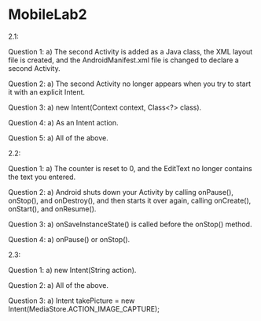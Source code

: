 # MobileLab2
2.1:


Question 1:
 a) The second Activity is added as a Java class, the XML layout file is created, and the AndroidManifest.xml file is changed to declare a second Activity.
 
Question 2: 
a) The second Activity no longer appears when you try to start it with an explicit Intent.

Question 3: 
a) new Intent(Context context, Class<?> class).

Question 4: 
a) As an Intent action.

Question 5: 
a) All of the above.


2.2: 

Question 1:
a) The counter is reset to 0, and the EditText no longer contains the text you entered.

Question 2: 
a) Android shuts down your Activity by calling onPause(), onStop(), and onDestroy(), and then starts it over again, calling onCreate(), onStart(), and onResume().

Question 3: 
a) onSaveInstanceState() is called before the onStop() method.

Question 4: 
a) onPause() or onStop().


2.3: 

Question 1:
a) new Intent(String action).

Question 2: 
a) All of the above.

Question 3:
a) Intent takePicture = new Intent(MediaStore.ACTION_IMAGE_CAPTURE);



